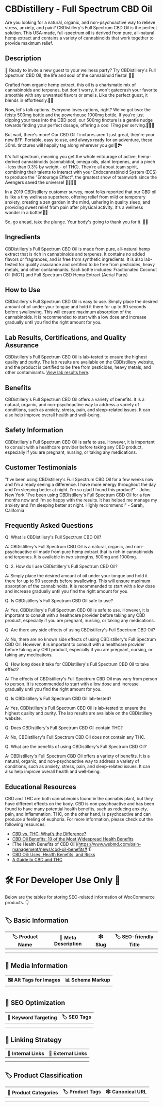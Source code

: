 # CBDistillery - Full Spectrum CBD Oil
Are you looking for a natural, organic, and non-psychoactive way to relieve stress, anxiety, and pain? CBDistillery's Full Spectrum CBD Oil is the perfect solution. This USA-made, full-spectrum oil is derived from pure, all-natural hemp extract and contains a variety of cannabinoids that work together to provide maximum relief.
## Description
🎉 Ready to invite a new guest to your wellness party? Try CBDistillery's Full Spectrum CBD Oil, the life and soul of the cannabinoid fiesta! 🌿🌱

Crafted from organic hemp extract, this oil is a charismatic mix of cannabinoids and terpenes, but don't worry, it won't gatecrash your favorite smoothie with any unwanted flavors or smells. Like the perfect guest, it blends in effortlessly.🍹😎

Now, let's talk options. Everyone loves options, right? We've got two: the feisty 500mg bottle and the powerhouse 1000mg bottle. If you're just dipping your toes into the CBD pool, our 500mg tincture is a gentle nudge towards finding your perfect dosage, offering a cool 17mg per serving.🏊‍♀️💧

But wait, there's more! Our CBD Oil Tinctures aren't just great, they're your new BFF. Portable, easy to use, and always ready for an adventure, these 30mL tinctures will happily tag along wherever you go!🎒🏞️

It's full spectrum, meaning you get the whole entourage of active, hemp-derived cannabinoids (cannabidiol, omega oils, plant terpenes, and a pinch - less than 0.3% by weight - of THC). They’re all about team spirit, combining their talents to interact with your Endocannabinoid System (ECS) to produce the "Entourage Effect", the greatest show of teamwork since the Avengers saved the universe! 🦸‍♂️🦸‍♀️

In a 2019 CBDistillery customer survey, most folks reported that our CBD oil is like a tiny wellness superhero, offering relief from mild or temporary anxiety, creating a zen garden in the mind, ushering in quality sleep, and providing sweet relief from pain after physical activity. It's a wellness wonder in a bottle!🌟🍾

So, go ahead, take the plunge. Your body's going to thank you for it. 🎈🎉
## Ingredients
CBDistillery's Full Spectrum CBD Oil is made from pure, all-natural hemp extract that is rich in cannabinoids and terpenes. It contains no added flavors or fragrances, and is free from synthetic ingredients. It is also lab-tested for quality assurance and certified to be free from pesticides, heavy metals, and other contaminants. Each bottle includes: Fractionated Coconut Oil (MCT) and Full Spectrum CBD Hemp Extract (Aerial Parts)
## How to Use
CBDistillery's Full Spectrum CBD Oil is easy to use. Simply place the desired amount of oil under your tongue and hold it there for up to 90 seconds before swallowing. This will ensure maximum absorption of the cannabinoids. It is recommended to start with a low dose and increase gradually until you find the right amount for you.
## Lab Results, Certifications, and Quality Assurance
CBDistillery's Full Spectrum CBD Oil is lab-tested to ensure the highest quality and purity. The lab results are available on the CBDistillery website, and the product is certified to be free from pesticides, heavy metals, and other contaminants. [View lab results here](https://www.thecbdistillery.com/product/500mg-cbd-tincture-fullspectrum/#view-lab-results).
## Benefits
CBDistillery's Full Spectrum CBD Oil offers a variety of benefits. It is a natural, organic, and non-psychoactive way to address a variety of conditions, such as anxiety, stress, pain, and sleep-related issues. It can also help improve overall health and well-being.
## Safety Information
CBDistillery's Full Spectrum CBD Oil is safe to use. However, it is important to consult with a healthcare provider before taking any CBD product, especially if you are pregnant, nursing, or taking any medications.
## Customer Testimonials
"I've been using CBDistillery's Full Spectrum CBD Oil for a few weeks now and I'm already seeing a difference. I have more energy throughout the day and I'm sleeping better at night. I'm so glad I found this product!" - John, New York
"I've been using CBDistillery's Full Spectrum CBD Oil for a few months now and I'm so happy with the results. It has helped me manage my anxiety and I'm sleeping better at night. Highly recommend!" - Sarah, California
## Frequently Asked Questions
Q: What is CBDistillery's Full Spectrum CBD Oil?

A: CBDistillery's Full Spectrum CBD Oil is a natural, organic, and non-psychoactive oil made from pure hemp extract that is rich in cannabinoids and terpenes. It is available in two strengths, 500mg and 1000mg.

Q: 2. How do I use CBDistillery's Full Spectrum CBD Oil?

A: Simply place the desired amount of oil under your tongue and hold it there for up to 90 seconds before swallowing. This will ensure maximum absorption of the cannabinoids. It is recommended to start with a low dose and increase gradually until you find the right amount for you.

Q: Is CBDistillery's Full Spectrum CBD Oil safe to use?

A: Yes, CBDistillery's Full Spectrum CBD Oil is safe to use. However, it is important to consult with a healthcare provider before taking any CBD product, especially if you are pregnant, nursing, or taking any medications.

Q: Are there any side effects of using CBDistillery's Full Spectrum CBD Oil?

A: No, there are no known side effects of using CBDistillery's Full Spectrum CBD Oil. However, it is important to consult with a healthcare provider before taking any CBD product, especially if you are pregnant, nursing, or taking any medications.

Q: How long does it take for CBDistillery's Full Spectrum CBD Oil to take effect?

A: The effects of CBDistillery's Full Spectrum CBD Oil may vary from person to person. It is recommended to start with a low dose and increase gradually until you find the right amount for you.

Q: Is CBDistillery's Full Spectrum CBD Oil lab-tested?

A: Yes, CBDistillery's Full Spectrum CBD Oil is lab-tested to ensure the highest quality and purity. The lab results are available on the CBDistillery website.

Q: Does CBDistillery's Full Spectrum CBD Oil contain THC?

A: No, CBDistillery's Full Spectrum CBD Oil does not contain any THC.

Q: What are the benefits of using CBDistillery's Full Spectrum CBD Oil?

A: CBDistillery's Full Spectrum CBD Oil offers a variety of benefits. It is a natural, organic, and non-psychoactive way to address a variety of conditions, such as anxiety, stress, pain, and sleep-related issues. It can also help improve overall health and well-being.
## Educational Resources
CBD and THC are both cannabinoids found in the cannabis plant, but they have different effects on the body. CBD is non-psychoactive and has been found to have many potential health benefits, such as reducing anxiety, pain, and inflammation. THC, on the other hand, is psychoactive and can produce a feeling of euphoria. 
For more information, please check out the following resources:
- [CBD vs. THC: What’s the Difference?](https://www.healthline.com/health/cbd-vs-thc)
- [CBD Oil Benefits: 10 of the Most Widespread Health Benefits](https://www.medicalnewstoday.com/articles/317221)
- [The Health Benefits of CBD Oil](https://www.webmd.com/pain-management/news/cbd-oil-benefits# 1)
- [CBD Oil: Uses, Health Benefits, and Risks](https://www.verywellhealth.com/cbd-oil-benefits-uses-side-effects-4174562)
- [A Guide to CBD and THC](https://www.projectcbd.org/cbd-101/cbd-thc)
# 🛠️ For Developer Use Only 🔐

Below are the tables for storing SEO-related information of WooCommerce products. 👇

## 🏷️ Basic Information 

| 🏷️ Product Name | 📝 Meta Description | 🕸️ Slug | 🏷️ SEO-friendly Title |
| -------------- | ------------------ | ------ | ---------------------- |
|                |                    |        |                        |
|                |                    |        |                        |

## 📸 Media Information

| 🖼️ Alt Tags for Images | 📊 Schema Markup |
| --------------------- | --------------- |
|                       |                 |
|                       |                 |

## 🔎 SEO Optimization

| 🎯 Keyword Targeting | 🏷️ SEO Tags |
| ------------------- | ---------- |
|                     |            |
|                     |            |

## 🔗 Linking Strategy 

| 🔗 Internal Links | 🔗 External Links |
| ---------------- | ---------------- |
|                  |                  |
|                  |                  |

## 🏷️ Product Classification 

| 📂 Product Categories | 🏷️ Product Tags | 🕸️ Canonical URL |
| ------------------ | ------------ | ------------- |
|                    |              |               |
|                    |              |               |
